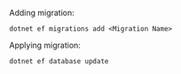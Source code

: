 Adding migration:

`dotnet ef migrations add <Migration Name>`


Applying migration:

`dotnet ef database update`

